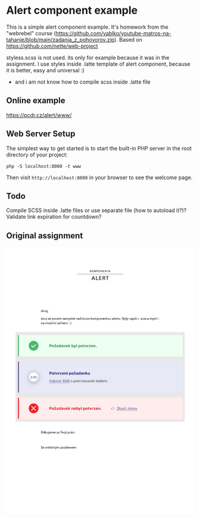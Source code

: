 Alert component example 
=================

This is a simple alert component example. It's homework from the "webrebel" course (https://github.com/yablko/youtube-matros-na-tahanie/blob/main/zadania_z_pohovorov.zip).
Based on https://github.com/nette/web-project

styless.scss is not used. its only for example because it was in the assignment. 
I use styles inside .latte template of alert component, because it is better, easy and universal :)
* and i am not know how to compile scss inside .latte file

Online example
----------------
[https://pcdr.cz/alert/www/
](https://pcdr.cz/alert/www/)

Web Server Setup
----------------

The simplest way to get started is to start the built-in PHP server in the root directory of your project:

	php -S localhost:8000 -t www

Then visit `http://localhost:8000` in your browser to see the welcome page.

Todo
----------------
Compile SCSS inside .latte files or use separate file (how to autoload it?)? 
Validate link expiration for countdown?

Original assignment
----------------
![Original assignment image](https://raw.githubusercontent.com/martyd420/alert-component-example/master/_ZADANI/komponenta-alert.png)